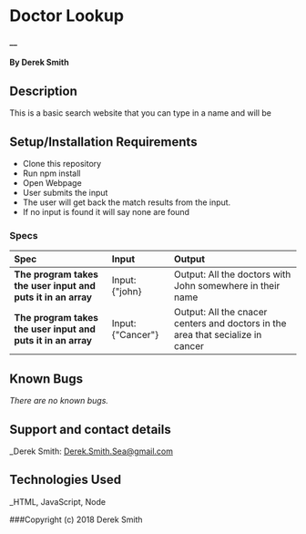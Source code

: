 # Doctor Lookup

#### \_\_

#### By Derek Smith

## Description

This is a basic search website that you can type in a name and will be

## Setup/Installation Requirements

- Clone this repository
- Run npm install
- Open Webpage
- User submits the input
- The user will get back the match results from the input.
- If no input is found it will say none are found

### Specs

| Spec                                                         | Input             | Output                                                                          |
| :----------------------------------------------------------- | :---------------- | :------------------------------------------------------------------------------ |
| **The program takes the user input and puts it in an array** | Input: {"john}    | Output: All the doctors with John somewhere in their name                       |
| **The program takes the user input and puts it in an array** | Input: {"Cancer"} | Output: All the cnacer centers and doctors in the area that secialize in cancer |

## Known Bugs

_There are no known bugs._

## Support and contact details

\_Derek Smith: Derek.Smith.Sea@gmail.com

## Technologies Used

\_HTML, JavaScript, Node

###Copyright (c) 2018 Derek Smith
